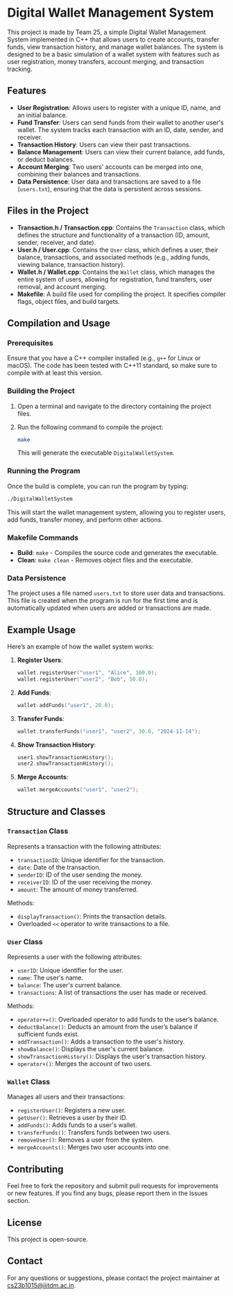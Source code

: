 
# Digital Wallet Management System

This project is made by Team 25, a simple Digital Wallet Management System implemented in C++ that allows users to create accounts, transfer funds, view transaction history, and manage wallet balances. The system is designed to be a basic simulation of a wallet system with features such as user registration, money transfers, account merging, and transaction tracking.

## Features

- **User Registration**: Allows users to register with a unique ID, name, and an initial balance.
- **Fund Transfer**: Users can send funds from their wallet to another user's wallet. The system tracks each transaction with an ID, date, sender, and receiver.
- **Transaction History**: Users can view their past transactions.
- **Balance Management**: Users can view their current balance, add funds, or deduct balances.
- **Account Merging**: Two users' accounts can be merged into one, combining their balances and transactions.
- **Data Persistence**: User data and transactions are saved to a file (`users.txt`), ensuring that the data is persistent across sessions.

## Files in the Project

- **Transaction.h / Transaction.cpp**: Contains the `Transaction` class, which defines the structure and functionality of a transaction (ID, amount, sender, receiver, and date).
- **User.h / User.cpp**: Contains the `User` class, which defines a user, their balance, transactions, and associated methods (e.g., adding funds, viewing balance, transaction history).
- **Wallet.h / Wallet.cpp**: Contains the `Wallet` class, which manages the entire system of users, allowing for registration, fund transfers, user removal, and account merging.
- **Makefile**: A build file used for compiling the project. It specifies compiler flags, object files, and build targets.

## Compilation and Usage

### Prerequisites

Ensure that you have a C++ compiler installed (e.g., `g++` for Linux or macOS). The code has been tested with C++11 standard, so make sure to compile with at least this version.

### Building the Project

1. Open a terminal and navigate to the directory containing the project files.
2. Run the following command to compile the project:

   ```bash
   make
   ```

   This will generate the executable `DigitalWalletSystem`.

### Running the Program

Once the build is complete, you can run the program by typing:

```bash
./DigitalWalletSystem
```

This will start the wallet management system, allowing you to register users, add funds, transfer money, and perform other actions.

### Makefile Commands

- **Build**: `make` - Compiles the source code and generates the executable.
- **Clean**: `make clean` - Removes object files and the executable.

### Data Persistence

The project uses a file named `users.txt` to store user data and transactions. This file is created when the program is run for the first time and is automatically updated when users are added or transactions are made.

## Example Usage

Here’s an example of how the wallet system works:

1. **Register Users**:
   ```cpp
   wallet.registerUser("user1", "Alice", 100.0);
   wallet.registerUser("user2", "Bob", 50.0);
   ```

2. **Add Funds**:
   ```cpp
   wallet.addFunds("user1", 20.0);
   ```

3. **Transfer Funds**:
   ```cpp
   wallet.transferFunds("user1", "user2", 30.0, "2024-11-14");
   ```

4. **Show Transaction History**:
   ```cpp
   user1.showTransactionHistory();
   user2.showTransactionHistory();
   ```

5. **Merge Accounts**:
   ```cpp
   wallet.mergeAccounts("user1", "user2");
   ```

## Structure and Classes

### `Transaction` Class

Represents a transaction with the following attributes:

- `transactionID`: Unique identifier for the transaction.
- `date`: Date of the transaction.
- `senderID`: ID of the user sending the money.
- `receiverID`: ID of the user receiving the money.
- `amount`: The amount of money transferred.

Methods:
- `displayTransaction()`: Prints the transaction details.
- Overloaded `<<` operator to write transactions to a file.

### `User` Class

Represents a user with the following attributes:

- `userID`: Unique identifier for the user.
- `name`: The user's name.
- `balance`: The user's current balance.
- `transactions`: A list of transactions the user has made or received.

Methods:
- `operator+=()`: Overloaded operator to add funds to the user’s balance.
- `deductBalance()`: Deducts an amount from the user’s balance if sufficient funds exist.
- `addTransaction()`: Adds a transaction to the user's history.
- `showBalance()`: Displays the user's current balance.
- `showTransactionHistory()`: Displays the user's transaction history.
- `operator+()`: Merges the account of two users.

### `Wallet` Class

Manages all users and their transactions:

- `registerUser()`: Registers a new user.
- `getUser()`: Retrieves a user by their ID.
- `addFunds()`: Adds funds to a user's wallet.
- `transferFunds()`: Transfers funds between two users.
- `removeUser()`: Removes a user from the system.
- `mergeAccounts()`: Merges two user accounts into one.

## Contributing

Feel free to fork the repository and submit pull requests for improvements or new features. If you find any bugs, please report them in the Issues section.

## License

This project is open-source.

## Contact

For any questions or suggestions, please contact the project maintainer at cs23b1015@iiitdm.ac.in.
